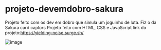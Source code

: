 # projeto-devemdobro-sakura

Projeto feito com os dev em dobro que simula um joguinho de luta.
Fiz o da Sakura card captors
Projeto feito com HTML, CSS e JavaScript
link do projeto:https://yielding-noise.surge.sh/

![image](https://user-images.githubusercontent.com/97070293/168505401-316ddff3-8580-438c-9375-623109ace905.png)

